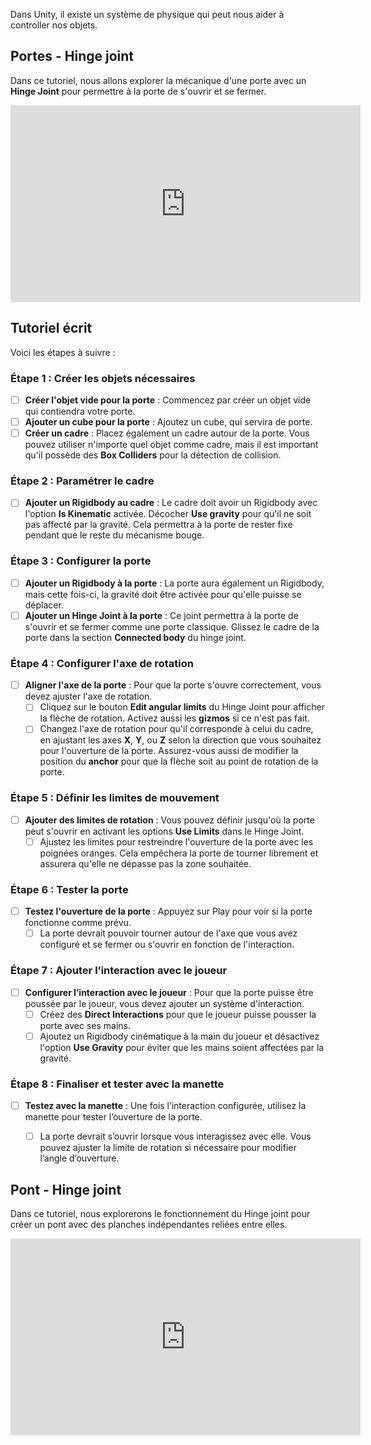 Dans Unity, il existe un système de physique qui peut nous aider à controller nos objets.   



## Portes - Hinge joint

Dans ce tutoriel, nous allons explorer la mécanique d'une porte avec un **Hinge Joint** pour permettre à la porte de s'ouvrir et se fermer.

<iframe width="560" height="315" src="https://www.youtube.com/embed/o4wmlcrBF74?si=Q35INM4N8A0oL5-k" title="YouTube video player" frameborder="0" allow="accelerometer; autoplay; clipboard-write; encrypted-media; gyroscope; picture-in-picture; web-share" referrerpolicy="strict-origin-when-cross-origin" allowfullscreen></iframe>

## Tutoriel écrit

Voici les étapes à suivre :

### Étape 1 : Créer les objets nécessaires
- [ ] **Créer l'objet vide pour la porte** : Commencez par créer un objet vide qui contiendra votre porte.
- [ ] **Ajouter un cube pour la porte** : Ajoutez un cube, qui servira de porte.
- [ ] **Créer un cadre** : Placez également un cadre autour de la porte. Vous pouvez utiliser n'importe quel objet comme cadre, mais il est important qu'il possède des **Box Colliders** pour la détection de collision.

### Étape 2 : Paramétrer le cadre
- [ ] **Ajouter un Rigidbody au cadre** : Le cadre doit avoir un Rigidbody avec l'option **Is Kinematic** activée. Décocher **Use gravity** pour qu'il ne soit pas affecté par la gravité. Cela permettra à la porte de rester fixe pendant que le reste du mécanisme bouge.

### Étape 3 : Configurer la porte
- [ ] **Ajouter un Rigidbody à la porte** : La porte aura également un Rigidbody, mais cette fois-ci, la gravité doit être activée pour qu'elle puisse se déplacer.
- [ ] **Ajouter un Hinge Joint à la porte** : Ce joint permettra à la porte de s'ouvrir et se fermer comme une porte classique. Glissez le cadre de la porte dans la section **Connected body** du hinge joint.

### Étape 4 : Configurer l'axe de rotation
- [ ] **Aligner l'axe de la porte** : Pour que la porte s'ouvre correctement, vous devez ajuster l'axe de rotation. 
   - [ ] Cliquez sur le bouton **Edit angular limits** du Hinge Joint pour afficher la flèche de rotation. Activez aussi les **gizmos** si ce n'est pas fait.
   - [ ] Changez l'axe de rotation pour qu'il corresponde à celui du cadre, en ajustant les axes **X**, **Y**, ou **Z** selon la direction que vous souhaitez pour l'ouverture de la porte. Assurez-vous aussi de modifier la position du **anchor** pour que la flèche soit au point de rotation de la porte. 

### Étape 5 : Définir les limites de mouvement
- [ ] **Ajouter des limites de rotation** : Vous pouvez définir jusqu'où la porte peut s'ouvrir en activant les options **Use Limits** dans le Hinge Joint.
   - [ ] Ajustez les limites pour restreindre l'ouverture de la porte avec les poignées oranges. Cela empêchera la porte de tourner librement et assurera qu'elle ne dépasse pas la zone souhaitée.

### Étape 6 : Tester la porte
- [ ] **Testez l'ouverture de la porte** : Appuyez sur Play pour voir si la porte fonctionne comme prévu.
   - [ ] La porte devrait pouvoir tourner autour de l'axe que vous avez configuré et se fermer ou s'ouvrir en fonction de l'interaction.

### Étape 7 : Ajouter l’interaction avec le joueur
- [ ] **Configurer l’interaction avec le joueur** : Pour que la porte puisse être poussée par le joueur, vous devez ajouter un système d'interaction.
   - [ ] Créez des **Direct Interactions** pour que le joueur puisse pousser la porte avec ses mains. 
   - [ ] Ajoutez un Rigidbody cinématique à la main du joueur et désactivez l'option **Use Gravity** pour éviter que les mains soient affectées par la gravité.

### Étape 8 : Finaliser et tester avec la manette
- [ ] **Testez avec la manette** : Une fois l’interaction configurée, utilisez la manette pour tester l’ouverture de la porte.
   - [ ] La porte devrait s’ouvrir lorsque vous interagissez avec elle. Vous pouvez ajuster la limite de rotation si nécessaire pour modifier l’angle d’ouverture.




## Pont - Hinge joint

Dans ce tutoriel, nous explorerons le fonctionnement du Hinge joint pour créer un pont avec des planches indépendantes reliées entre elles.   

<iframe width="560" height="315" src="https://www.youtube.com/embed/_j9J9VltPj4?si=n2c0SWbqyPC7kvHJ" title="YouTube video player" frameborder="0" allow="accelerometer; autoplay; clipboard-write; encrypted-media; gyroscope; picture-in-picture; web-share" referrerpolicy="strict-origin-when-cross-origin" allowfullscreen></iframe>
